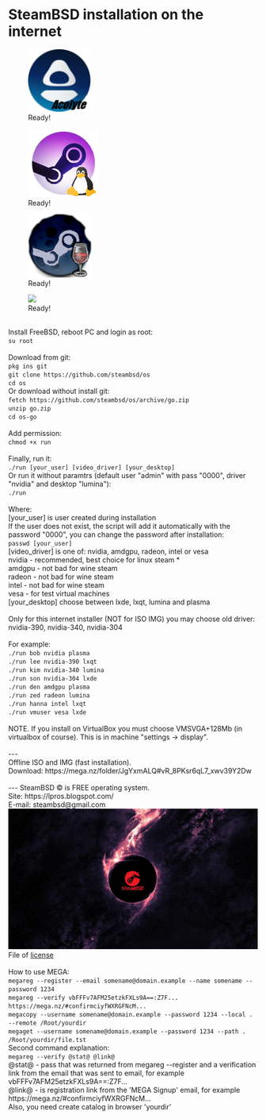 <h1>SteamBSD installation on the internet </h1> 
<div class="thumb">
  <figure>
    <a href="https://pypi.org/project/steam-acolyte/"><img src="zico-acolyte.png"></a>
    <figcaption>Ready!</figcaption>
  </figure><!--
  --><figure>
    <a href="https://store.steampowered.com/linux/"><img src="zico-linux.png"></a>
    <figcaption>Ready!</figcaption>
  </figure><!--
  --><figure>
    <a href="https://www.winehq.org/"><img src="zico-wine.png"></a>
    <figcaption>Ready!</figcaption>
  </figure><!--
  --><figure>
    <a href="https://lpros.blogspot.com/p/in-operating-system-steambsd-i-have.html"><img src="https://1.bp.blogspot.com/-K5ZThGhPWNM/YFh8CuPZ49I/AAAAAAAAAkw/JmK2Mmv4pTUdoxHNzDv0Mx_ecZ-Wc0dQgCLcBGAsYHQ/s140/rssl.png"></a>
    <figcaption>Ready!</figcaption>
  </figure>
</div>
<br>Install FreeBSD, reboot PC and login as root:
<br><code>su root</code>
<br>
<br>Download from git:
<br><code>pkg ins git</code>
<br><code>git clone https://github.com/steambsd/os</code>
<br><code>cd os</code>
<br>Or download without install git:
<br><code>fetch https://github.com/steambsd/os/archive/go.zip</code>
<br><code>unzip go.zip</code>
<br><code>cd os-go</code>
<br>
<br>Add permission:
<br><code>chmod +x run</code>
<br> 
<br>Finally, run it:
<br><code>./run [your_user] [video_driver] [your_desktop]</code>
<br>Or run it without paramtrs (default user "admin" with pass "0000", driver "nvidia" and desktop "lumina"):
<br><code>./run</code>
<br>
<br>Where:
<br>[your_user] is user created during installation 
<br>If the user does not exist, the script will add it automatically with the password "0000", you can change the password after installation:
<br><code>passwd [your_user]</code>
<br>[video_driver] is one of: nvidia, amdgpu, radeon, intel or vesa
<br>nvidia - recommended, best choice for linux steam *
<br>amdgpu - not bad for wine steam
<br>radeon - not bad for wine steam
<br>intel - not bad for wine steam
<br>vesa - for test virtual machines
<br>[your_desktop] choose between lxde, lxqt, lumina and plasma
<br>
<br>Only for this internet installer (NOT for ISO IMG) you may choose old driver: nvidia-390, nvidia-340, nvidia-304
<br>
<br>For example:
<br><code>./run bob nvidia plasma </code>
<br><code>./run lee nvidia-390 lxqt </code>
<br><code>./run kim nvidia-340 lumina</code>
<br><code>./run son nvidia-304 lxde</code>
<br><code>./run den amdgpu plasma</code>
<br><code>./run zed radeon lumina</code>
<br><code>./run hanna intel lxqt</code>
<br><code>./run vmuser vesa lxde</code>
<br>
<br>NOTE. If you install on VirtualBox you must choose VMSVGA+128Mb (in virtualbox of course). This is in machine "settings -> display".
<br> 
<br>---
<br>Offline ISO and IMG (fast installation).
<br>Download: https://mega.nz/folder/JgYxmALQ#vR_8PKsr6qL7_xwv39Y2Dw
<br> 
<br>--- SteamBSD © is FREE operating system.
<br>Site: https://lpros.blogspot.com/
<br>E-mail: steambsd@gmail.com
<br><a href="https://lpros.blogspot.com/"><img src="wall.jpg"></a>
<br>File of <a href="https://github.com/steambsd/os/blob/go/LICENSE">license</a>
<br>
<br>How to use MEGA:
<br><code>megareg --register --email somename@domain.example --name somename --password 1234</code>
<br><code>megareg --verify vbFFFv7AFM25etzkFXLs9A==:Z7F... https://mega.nz/#confirmciyfWXRGFNcM...</code>
<br><code>megacopy --username somename@domain.example --password 1234 --local . --remote /Root/yourdir</code>
<br><code>megaget --username somename@domain.example --password 1234 --path . /Root/yourdir/file.tst</code>
<br>Second command explanation:
<br><code>megareg --verify @stat@ @link@</code>
<br>@stat@ - pass that was returned from megareg --register and a verification link from the email that was sent to email, for example vbFFFv7AFM25etzkFXLs9A==:Z7F...
<br>@link@ - is registration link from the 'MEGA Signup' email, for example https://mega.nz/#confirmciyfWXRGFNcM...
<br>Also, you need create catalog in browser 'yourdir'
